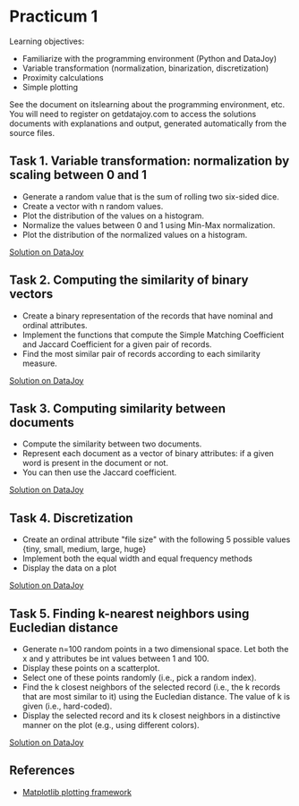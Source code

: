 Practicum 1
===========

Learning objectives:

  - Familiarize with the programming environment (Python and DataJoy)
  - Variable transformation (normalization, binarization, discretization)
  - Proximity calculations
  - Simple plotting


See the document on itslearning about the programming environment, etc.
You will need to register on getdatajoy.com to access the solutions documents 
with explanations and output, generated automatically from the source files.
  

## Task 1. Variable transformation: normalization by scaling between 0 and 1
 
  - Generate a random value that is the sum of rolling two six-sided dice.
  - Create a vector with n random values.
  - Plot the distribution of the values on a histogram.
  - Normalize the values between 0 and 1 using Min-Max normalization.
  - Plot the distribution of the normalized values on a histogram.

[Solution on DataJoy](https://www.getdatajoy.com/examples/55e04451896c84651dfcfe41)


## Task 2. Computing the similarity of binary vectors

  - Create a binary representation of the records that have nominal and ordinal attributes.
  - Implement the functions that compute the Simple Matching Coefficient and Jaccard Coefficient for a given pair of records.
  - Find the most similar pair of records according to each similarity measure.

[Solution on DataJoy](https://www.getdatajoy.com/examples/55e04682896c84651dfcfe45)


## Task 3. Computing similarity between documents

  - Compute the similarity between two documents.
  - Represent each document as a vector of binary attributes: if a given word is present in the document or not.
  - You can then use the Jaccard coefficient.

[Solution on DataJoy](https://www.getdatajoy.com/examples/55e048aa896c84651dfcfe4c)


## Task 4. Discretization

  - Create an ordinal attribute "file size" with the following 5 possible values {tiny, small, medium, large, huge}
  - Implement both the equal width and equal frequency methods
  - Display the data on a plot 

[Solution on DataJoy](https://www.getdatajoy.com/examples/55e0498f896c84651dfcfe4e)
  

## Task 5. Finding k-nearest neighbors using Eucledian distance

  - Generate n=100 random points in a two dimensional space. Let both the x and y attributes be int values between 1 and 100.
  - Display these points on a scatterplot.
  - Select one of these points randomly (i.e., pick a random index).
  - Find the k closest neighbors of the selected record (i.e., the k records that are most similar to it) using the Eucledian distance. The value of k is given (i.e., hard-coded).
  - Display the selected record and its k closest neighbors in a distinctive manner on the plot (e.g., using different colors).
  
[Solution on DataJoy](https://www.getdatajoy.com/examples/55e04be4896c84651dfcfe59)


## References

  - [Matplotlib plotting framework](http://matplotlib.org/api/pyplot_api.html)
    
